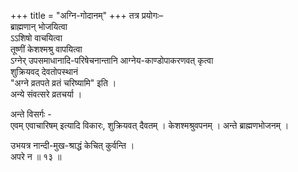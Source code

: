 +++
title = "अग्नि-गोदानम्"
+++
तत्र प्रयोगः–  
ब्राह्मणान् भोजयित्वा  
ऽऽशिषो वाचयित्वा  
तूष्णीं केशश्मश्रु वापयित्वा  
ऽग्नेर् उपसमाधानादि-परिषेचनान्तानि आग्नेय-काण्डोपाकरणवत् कृत्वा  
शुक्रियवद् देवतोपस्थानं  
"अग्ने व्रतपते व्रतं चरिष्यामि" इति ।  
अन्ये संवत्सरे व्रतचर्या ।  

अन्ते विसर्गः -  
एवम् एवाचारिषम् इत्यादि विकारः, शुक्रियवत् दैवतम् ।
केशश्मश्रुवपनम् ।
अन्ते ब्राह्मणभोजनम् ।

उभयत्र नान्दी-मुख-श्राद्धं केचित् कुर्वन्ति ।  
अपरे न ॥ १३ ॥
